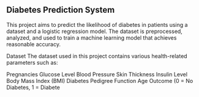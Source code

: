 ## Diabetes Prediction System
This project aims to predict the likelihood of diabetes in patients using a dataset and a logistic regression model. The dataset is preprocessed, analyzed, and used to train a machine learning model that achieves reasonable accuracy.

Dataset The dataset used in this project contains various health-related parameters such as:

Pregnancies Glucose Level Blood Pressure Skin Thickness Insulin Level Body Mass Index (BMI) Diabetes Pedigree Function Age Outcome (0 = No Diabetes, 1 = Diabete
